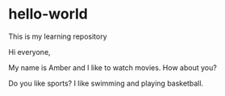 # hello-world
This is my learning repository

Hi everyone,

My name is Amber and I like to watch movies.
How about you?

Do you like sports?
I like swimming and playing basketball.

